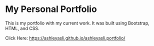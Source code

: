 # My Personal Portfolio
This is my portfolio with my current work. It was built using Bootstrap, HTML, and CSS.


Click Here: https://ashleyasli.github.io/ashleyasli.portfolio/
